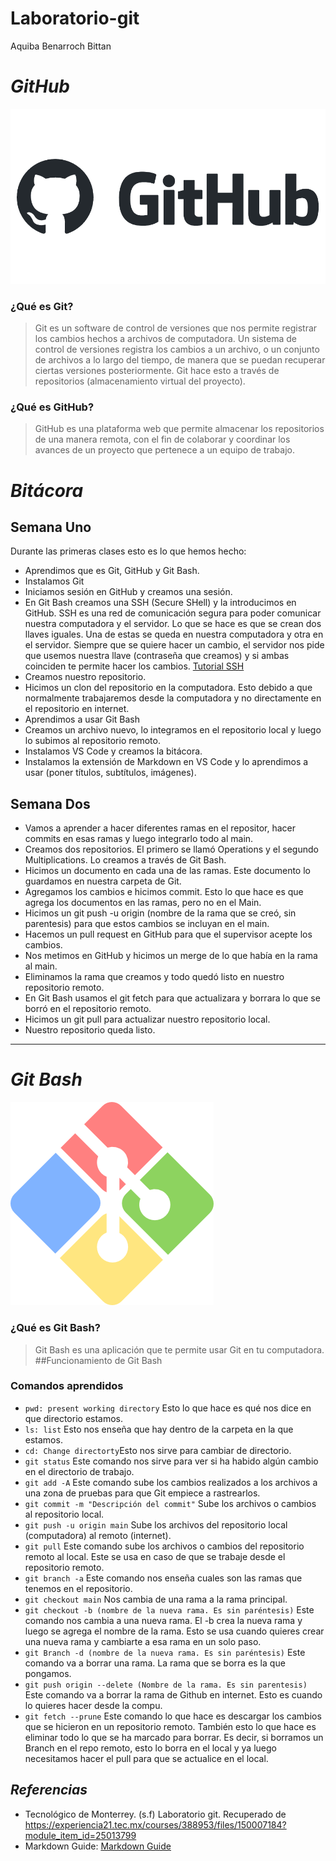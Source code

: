 # Laboratorio-git
Aquiba Benarroch Bittan

# ***GitHub***

![GitHub logo](/Imagenes/github-logo.png)

### ¿Qué es Git?
> Git es un software de control de versiones que nos permite registrar los cambios hechos a archivos de computadora. Un sistema de control de versiones registra los cambios a un archivo, o un conjunto de archivos a lo largo del tiempo, de manera que se puedan recuperar ciertas versiones posteriormente. Git hace esto a través de repositorios (almacenamiento virtual del proyecto).  
### ¿Qué es GitHub?
> GitHub es una plataforma web que permite almacenar los repositorios de una manera remota, con el fin de colaborar y coordinar los avances de un proyecto que pertenece a un equipo de trabajo.

# ***Bitácora***
## Semana Uno
Durante las primeras clases esto es lo que hemos hecho:
- Aprendimos que es Git, GitHub y Git Bash. 
- Instalamos Git 
- Iniciamos sesión en GitHub y creamos una sesión. 
- En Git Bash creamos una SSH (Secure SHell) y la introducimos en GitHub. SSH es una red de comunicación segura para poder comunicar nuestra computadora y el servidor. Lo que se hace es que se crean dos llaves iguales. Una de estas se queda en nuestra computadora y otra en el servidor. Siempre que se quiere hacer un cambio, el servidor nos pide que usemos nuestra llave (contraseña que creamos) y si ambas coinciden te permite hacer los cambios. [Tutorial SSH](https://experiencia21.tec.mx/courses/388953/files/150007184?module_item_id=25013799)
- Creamos nuestro repositorio.
- Hicimos un clon del repositorio en la computadora. Esto debido a que normalmente trabajaremos desde la computadora y no directamente en el repositorio en internet. 
- Aprendimos a usar Git Bash
- Creamos un archivo nuevo, lo integramos en el repositorio local y luego lo subimos al repositorio remoto. 
- Instalamos VS Code y creamos la bitácora.
- Instalamos la extensión de Markdown en VS Code y lo aprendimos a usar (poner títulos, subtítulos, imágenes).
## Semana Dos
- Vamos a aprender a hacer diferentes ramas en el repositor, hacer commits en esas ramas y luego integrarlo todo al main. 
- Creamos dos repositorios. El primero se llamó Operations y el segundo Multiplications. Lo creamos a través de Git Bash.
- Hicimos un documento en cada una de las ramas. Este documento lo guardamos en nuestra carpeta de Git.
- Agregamos los cambios e hicimos commit. Esto lo que hace es que agrega los documentos en las ramas, pero no en el Main. 
- Hicimos un git push -u origin (nombre de la rama que se creó, sin parentesis) para que estos cambios se incluyan en el main.
- Hacemos un pull request en GitHub para que el supervisor acepte los cambios.
- Nos metimos en GitHub y hicimos un merge de lo que había en la rama al main. 
- Eliminamos la rama que creamos y todo quedó listo en nuestro repositorio remoto.
- En Git Bash usamos el git fetch para que actualizara y borrara lo que se borró en el repositorio remoto. 
- Hicimos un git pull para actualizar nuestro repositorio local. 
- Nuestro repositorio queda listo.

---
# ***Git Bash***

![Git Bash logo](/Imagenes/Logo%20GitBash.webp)

### ¿Qué es Git Bash?
> Git Bash es una aplicación que te permite usar Git en tu
computadora.
##Funcionamiento de Git Bash
### Comandos aprendidos
- `pwd: present working directory` Esto lo que hace es qué nos dice en que directorio estamos. 
- `ls: list` Esto nos enseña que hay dentro de la carpeta en la que estamos.
- `cd: Change directorty`Esto nos sirve para cambiar de directorio. 
- `git status` Este comando nos sirve para ver si ha habido algún cambio en el directorio de trabajo. 
- `git add -A` Este comando sube los cambios realizados a los archivos a una zona de pruebas para que Git empiece a rastrearlos.
- `git commit -m "Descripción del commit"` Sube los archivos o cambios al repositorio local. 
- `git push -u origin main` Sube los archivos del repositorio local (computadora) al remoto (internet). 
- `git pull` Este comando sube los archivos o cambios del repositorio remoto al local. Este se usa en caso de que se trabaje desde el repositorio remoto. 
- `git branch -a` Este comando nos enseña cuales son las ramas que tenemos en el repositorio. 
- `git checkout main` Nos cambia de una rama a la rama principal. 
- `git checkout -b (nombre de la nueva rama. Es sin paréntesis)` Este comando nos cambia a una nueva rama. El -b crea la nueva rama y luego se agrega el nombre de la rama. Esto se usa cuando quieres crear una nueva rama y cambiarte a esa rama en un solo paso.
- `git Branch -d (nombre de la nueva rama. Es sin paréntesis)` Este comando va a borrar una rama. La rama que se borra es la que pongamos. 
- `git push origin --delete (Nombre de la rama. Es sin parentesis)` Este comando va a borrar la rama de Github en internet. Esto es cuando lo quieres hacer desde la compu. 
- `git fetch --prune` Este comando lo que hace es descargar los cambios que se hicieron en un repositorio remoto. También esto lo que hace es eliminar todo lo que se ha marcado para borrar. Es decir, si borramos un Branch en el repo remoto, esto lo borra en el local y ya luego necesitamos hacer el pull para que se actualice en el local. 

## ***Referencias***
- Tecnológico de Monterrey. (s.f) Laboratorio git. Recuperado de https://experiencia21.tec.mx/courses/388953/files/150007184?module_item_id=25013799
- Markdown Guide: [Markdown Guide](https://www.markdownguide.org/)
